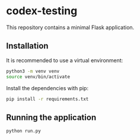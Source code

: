 # codex-testing

This repository contains a minimal Flask application.

## Installation

It is recommended to use a virtual environment:

```bash
python3 -m venv venv
source venv/bin/activate
```

Install the dependencies with pip:

```bash
pip install -r requirements.txt
```

## Running the application

```bash
python run.py
```
